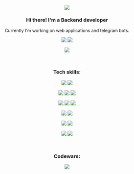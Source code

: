 <p align="center"><img src="https://i.ibb.co/9TZVWdN/darkstussy-logo.png"></p>

<h3 align="center">Hi there! I'm a Backend developer</h3>
<p align="center">
  Currently I'm working on web applications and telegram bots.
</p>
<p align="center">
  <a href="https://t.me/darkstussy"><img src="https://img.shields.io/badge/Telegram-2CA5E0?style=for-the-badge&logo=telegram&logoColor=white"></a>
  <a href="mailto:chornij.stas@gmail.com"><img src="https://img.shields.io/badge/Gmail-D14836?style=for-the-badge&logo=gmail&logoColor=white"></a>
</p>
<p align="center"><img src="https://komarev.com/ghpvc/?username=DarkStussy"></p>
<br>
<h3 align="center">Tech skills:</h3>
<p align="center">
  <img src="https://img.shields.io/badge/python-3670A0?style=for-the-badge&logo=python&logoColor=ffdd54">
  <img src="https://img.shields.io/badge/c-%2300599C.svg?style=for-the-badge&logo=c&logoColor=white">
</p>
<p align="center">
  <img src="https://img.shields.io/badge/FastAPI-005571?style=for-the-badge&logo=fastapi">
  <img src="https://img.shields.io/badge/aiohttp-%232C5bb4.svg?style=for-the-badge&logo=aiohttp&logoColor=white">
  <img src="https://img.shields.io/badge/flask-%23000.svg?style=for-the-badge&logo=flask&logoColor=white">
</p>
<p align="center">
  <img src="https://img.shields.io/badge/aiogram-478FC6?style=for-the-badge">
  <img src="https://img.shields.io/badge/SQLAlchemy-F93434?style=for-the-badge">
  <img src="https://img.shields.io/badge/jinja-white.svg?style=for-the-badge&logo=jinja&logoColor=black">
</p>
<p align="center">
  <img src="https://img.shields.io/badge/postgres-%23316192.svg?style=for-the-badge&logo=postgresql&logoColor=white">
  <img src="https://img.shields.io/badge/clickhouse-FAFF69?style=for-the-badge">
</p>
<p align="center">
  <img src="https://img.shields.io/badge/redis-%23DD0031.svg?style=for-the-badge&logo=redis&logoColor=white">
  <img src="https://img.shields.io/badge/Apache%20Kafka-000?style=for-the-badge&logo=apachekafka">
</p>
<p align="center">
  <img src="https://img.shields.io/badge/Linux-FCC624?style=for-the-badge&logo=linux&logoColor=black">
  <img src="https://img.shields.io/badge/nginx-%23009639.svg?style=for-the-badge&logo=nginx&logoColor=white">
</p>
<br>
<h3 align="center">Codewars:</p>
<p align="center">
  <a href="https://www.codewars.com/users/DarkStussy"><img src="https://www.codewars.com/users/DarkStussy/badges/large"></a>
</p>
